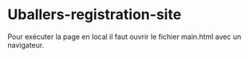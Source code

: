 # Uballers-registration-site

Pour exécuter la page en local il faut ouvrir le fichier main.html avec un navigateur.
